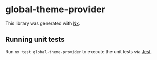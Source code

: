 # global-theme-provider

This library was generated with [Nx](https://nx.dev).

## Running unit tests

Run `nx test global-theme-provider` to execute the unit tests via [Jest](https://jestjs.io).
